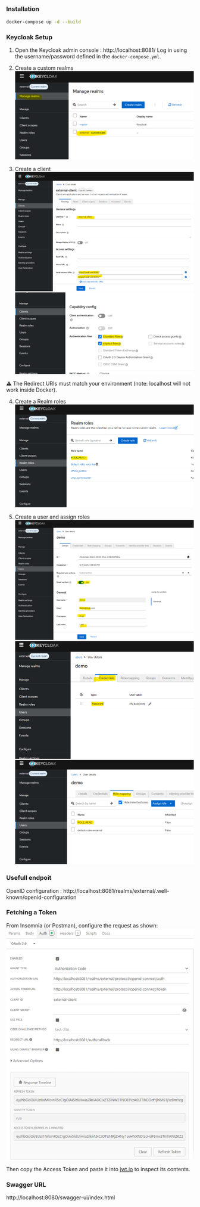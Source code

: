 
### Installation

```bash
docker-compose up -d --build
```
### Keycloak Setup

1. Open the Keycloak admin console : http://localhost:8081/
Log in using the username/password defined in the `docker-compose.yml`.

2. Create a custom realms
![](./images/keycloak_manage_realms.png)

3. Create a client
![](./images/keycloak_create_client_1.png)
![](./images/keycloak_create_client_2.png)

⚠️ The Redirect URIs must match your environment (note: localhost will not work inside Docker).

4. Create a Realm roles
![](./images/keycloak_create_realm_role.png)

5. Create a user and assign roles
![](./images/keycloak_create_user.png)
![](./images/keycloak_create_user_password.png)
![](./images/keycloak_user_assign_role.png)


### Usefull endpoit
OpenID configuration : http://localhost:8081/realms/external/.well-known/openid-configuration


### Fetching a Token
From Insomnia (or Postman), configure the request as shown:
![](./images/keycloak_fetch_token_insomnia.png)

Then copy the Access Token and paste it into [jwt.io](https://www.jwt.io/) to inspect its contents.

### Swagger URL

http://localhost:8080/swagger-ui/index.html

